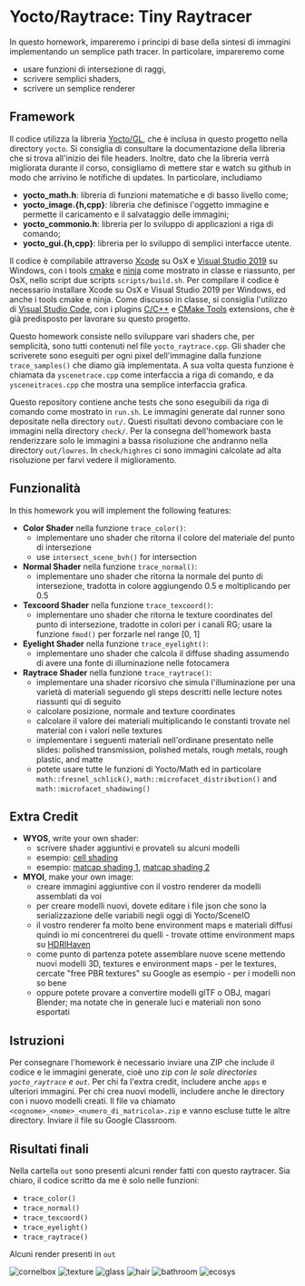 # Yocto/Raytrace: Tiny Raytracer

In questo homework, impareremo i principi di base della sintesi di immagini 
implementando un semplice path tracer. In particolare, impareremo come

- usare funzioni di intersezione di raggi,
- scrivere semplici shaders,
- scrivere un semplice renderer

## Framework

Il codice utilizza la libreria [Yocto/GL](https://github.com/xelatihy/yocto-gl),
che è inclusa in questo progetto nella directory `yocto`. 
Si consiglia di consultare la documentazione della libreria che si trova 
all'inizio dei file headers. Inoltre, dato che la libreria verrà migliorata 
durante il corso, consigliamo di mettere star e watch su github in modo che 
arrivino le notifiche di updates. In particolare, includiamo

- **yocto_math.h**: libreria di funzioni matematiche e di basso livello come;
- **yocto_image.{h,cpp}**: libreria che definisce l'oggetto immagine e permette 
  il caricamento e il salvataggio delle immagini;
- **yocto_commonio.h**: libreria per lo sviluppo di applicazioni a riga di comando;
- **yocto_gui.{h,cpp}**: libreria per lo sviluppo di semplici interfacce 
  utente.

Il codice è compilabile attraverso [Xcode](https://apps.apple.com/it/app/xcode/id497799835?mt=12)
su OsX e [Visual Studio 2019](https://visualstudio.microsoft.com/it/vs/) su Windows, 
con i tools [cmake](www.cmake.org) e [ninja](https://ninja-build.org) 
come mostrato in classe e riassunto, per OsX, 
nello script due scripts `scripts/build.sh`.
Per compilare il codice è necessario installare Xcode su OsX e 
Visual Studio 2019 per Windows, ed anche i tools cmake e ninja.
Come discusso in classe, si consiglia l'utilizzo di 
[Visual Studio Code](https://code.visualstudio.com), con i plugins 
[C/C++](https://marketplace.visualstudio.com/items?itemName=ms-vscode.cpptools) e
[CMake Tools](https://marketplace.visualstudio.com/items?itemName=ms-vscode.cmake-tools) 
extensions, che è già predisposto per lavorare su questo progetto.

Questo homework consiste nello sviluppare vari shaders che, per semplicità,
sono tutti contenuti nel file `yocto_raytrace.cpp`. Gli shader che scriverete
sono eseguiti per ogni pixel dell'immagine dalla funzione `trace_samples()`
che diamo già implementata. A sua volta questa funzione è chiamata da 
`yscenetrace.cpp` come interfaccia a riga di comando, e da `ysceneitraces.cpp` 
che mostra una semplice interfaccia grafica.

Questo repository contiene anche tests che sono eseguibili da riga di comando 
come mostrato in `run.sh`. Le immagini generate dal runner sono depositate 
nella directory `out/`. Questi risultati devono combaciare con le immagini nella 
directory `check/`. Per la consegna dell'homework basta renderizzare solo le
immagini a bassa risoluzione che andranno nella directory `out/lowres`.
In `check/highres` ci sono immagini calcolate ad alta risoluzione per farvi
vedere il miglioramento. 

## Funzionalità

In this homework you will implement the following features:

- **Color Shader** nella funzione `trace_color()`:
    - implementare uno shader che ritorna il colore del materiale del punto di intersezione
    - use `intersect_scene_bvh()` for intersection
- **Normal Shader** nella funzione `trace_normal()`:
    - implementare uno shader che ritorna la normale del punto di intersezione,
      tradotta in colore aggiungendo 0.5 e moltiplicando per 0.5
- **Texcoord Shader** nella funzione `trace_texcoord()`:
    - implementare uno shader che ritorna le texture coordinates del punto di intersezione,
      tradotte in colori per i canali RG; usare la funzione `fmod()` per forzarle 
      nel range [0, 1]
- **Eyelight Shader** nella funzione `trace_eyelight()`:
    - implementare uno shader che calcola il diffuse shading assumendo di avere 
      una fonte di illuminazione nelle fotocamera
- **Raytrace Shader** nella funzione `trace_raytrace()`:
    - implementare una shader ricorsivo che simula l'illuminazione per una varietà 
      di materiali seguendo gli steps descritti nelle lecture notes riassunti qui
      di seguito
    - calcolare posizione, normale and texture coordinates
    - calcolare il valore dei materiali multiplicando le constanti trovate 
      nel material con i valori nelle textures
    - implementare i seguenti materiali nell'ordinane presentato nelle slides: 
      polished transmission, polished metals, rough metals, rough plastic, and matte
    - potete usare tutte le funzioni di Yocto/Math ed in particolare `math::fresnel_schlick()`,
      `math::microfacet_distribution()` and `math::microfacet_shadowing()` 

## Extra Credit

- **WYOS**, write your own shader:
    - scrivere shader aggiuntivi e provateli su alcuni modelli
    - esempio: [cell shading](https://roystan.net/articles/toon-shader.html)
    - esempio: [matcap shading 1](http://viclw17.github.io/2016/05/01/MatCap-Shader-Showcase/), 
               [matcap shading 2](https://github.com/hughsk/matcap)
- **MYOI**, make your own image: 
    - creare immagini aggiuntive con il vostro renderer da modelli assemblati da voi
    - per creare modelli nuovi, dovete editare i file json che sono la serializzazione
      delle variabili negli oggi di Yocto/SceneIO
    - il vostro renderer fa molto bene environment maps e materiali diffusi 
      quindi io mi concentrerei du quelli
          - trovate ottime environment maps su [HDRIHaven](https://hdrihaven.com)
    - come punto di partenza potete assemblare nuove scene mettendo nuovi 
      modelli 3D, textures e environment maps
          - per le textures, cercate "free PBR textures" su Google as esempio
          - per i modelli non so bene
    - oppure potete provare a convertire modelli glTF o OBJ, magari Blender; 
      ma notate che in generale luci e materiali non sono esportati 

## Istruzioni

Per consegnare l'homework è necessario inviare una ZIP che include il codice e 
le immagini generate, cioè uno zip _con le sole directories `yocto_raytrace` e `out`_.
Per chi fa l'extra credit, includere anche `apps` e ulteriori immagini.
Per chi crea nuovi modelli, includere anche le directory con i nuovo modelli creati.
Il file va chiamato `<cognome>_<nome>_<numero_di_matricola>.zip` 
e vanno escluse tutte le altre directory. Inviare il file su Google Classroom.

## Risultati finali 
Nella cartella `out` sono presenti alcuni render fatti con questo raytracer.
Sia chiaro, il codice scritto da me è solo nelle funzioni:
  * `trace_color()`
  * `trace_normal()`
  * `trace_texcoord()`
  * `trace_eyelight()`
  * `trace_raytrace()`

Alcuni render presenti in `out`

![cornelbox](https://github.com/edu-rinaldi/Raytracer-Computer-Graphics-HW2-Sapienza/blob/master/out/highres/01_cornellbox_512_4096.jpg)
![texture](https://github.com/edu-rinaldi/Raytracer-Computer-Graphics-HW2-Sapienza/blob/master/out/highres/05_arealight_1280_1024.jpg)
![glass](https://github.com/edu-rinaldi/Raytracer-Computer-Graphics-HW2-Sapienza/blob/master/out/highres/08_glass_1280_1024.jpg)
![hair](https://github.com/edu-rinaldi/Raytracer-Computer-Graphics-HW2-Sapienza/blob/master/out/highres/10_hair_1280_1024.jpg)
![bathroom](https://github.com/edu-rinaldi/Raytracer-Computer-Graphics-HW2-Sapienza/blob/master/out/highres/11_bathroom1_1280_4096.jpg)
![ecosys](https://github.com/edu-rinaldi/Raytracer-Computer-Graphics-HW2-Sapienza/blob/master/out/highres/12_ecosys_1280_1024.jpg)
